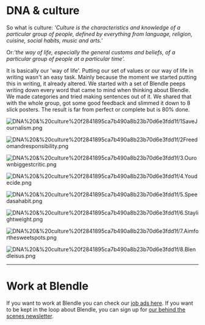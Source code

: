 # DNA & culture

So what is culture: *'Culture is the characteristics and knowledge of a particular group of people, defined by everything from language, religion, cuisine, social habits, music and arts.'*

Or:*'the way of life, especially the general customs and beliefs, of a particular group of people at a particular time'.*

It is basically our 'way of life'. Putting our set of values or our way of life in writing wasn't an easy task. Mainly because the moment we started putting this in writing, it already altered. We started with a set of Blendle peeps writing down every word that came to mind when thinking about Blendle. We made categories and tried making sentences out of it. We shared that with the whole group, got some good feedback and slimmed it down to 8 slick posters. The result is far from perfect or complete but is 80% done.

![DNA%20&%20culture%20f2841895ca7b490a8b23b70d6e3fdd1f/1SaveJournalism.png](DNA%20&%20culture%20f2841895ca7b490a8b23b70d6e3fdd1f/1SaveJournalism.png)

![DNA%20&%20culture%20f2841895ca7b490a8b23b70d6e3fdd1f/2Freedomandresponsibility.png](DNA%20&%20culture%20f2841895ca7b490a8b23b70d6e3fdd1f/2Freedomandresponsibility.png)

![DNA%20&%20culture%20f2841895ca7b490a8b23b70d6e3fdd1f/3.Ourownbiggestcritic.png](DNA%20&%20culture%20f2841895ca7b490a8b23b70d6e3fdd1f/3.Ourownbiggestcritic.png)

![DNA%20&%20culture%20f2841895ca7b490a8b23b70d6e3fdd1f/4.Youdecide.png](DNA%20&%20culture%20f2841895ca7b490a8b23b70d6e3fdd1f/4.Youdecide.png)

![DNA%20&%20culture%20f2841895ca7b490a8b23b70d6e3fdd1f/5.Speedasahabit.png](DNA%20&%20culture%20f2841895ca7b490a8b23b70d6e3fdd1f/5.Speedasahabit.png)

![DNA%20&%20culture%20f2841895ca7b490a8b23b70d6e3fdd1f/6.Staylightweight.png](DNA%20&%20culture%20f2841895ca7b490a8b23b70d6e3fdd1f/6.Staylightweight.png)

![DNA%20&%20culture%20f2841895ca7b490a8b23b70d6e3fdd1f/7.Aimforthesweetspots.png](DNA%20&%20culture%20f2841895ca7b490a8b23b70d6e3fdd1f/7.Aimforthesweetspots.png)

![DNA%20&%20culture%20f2841895ca7b490a8b23b70d6e3fdd1f/8.Blendleisus.png](DNA%20&%20culture%20f2841895ca7b490a8b23b70d6e3fdd1f/8.Blendleisus.png)

---

# Work at Blendle

If you want to work at Blendle you can check our [job ads here](https://blendle.homerun.co/). If you want to be kept in the loop about Blendle, you can sign up for [our behind the scenes newsletter](https://blendle.homerun.co/yes-keep-me-posted/tr/apply?token=8092d4128c306003d97dd3821bad06f2).
